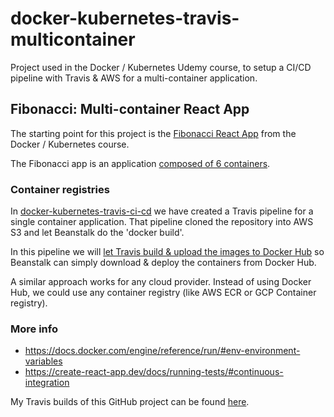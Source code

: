 # docker-kubernetes-travis-multicontainer
Project used in the Docker / Kubernetes Udemy course, to setup a CI/CD pipeline with Travis &amp; AWS for a multi-container application.

## Fibonacci: Multi-container React App
The starting point for this project is the 
[Fibonacci React App](https://github.com/roelfie/docker-kubernetes-course/tree/main/src/docker/8_docker_fibonacci)
from the Docker / Kubernetes course.

The Fibonacci app is an application [composed of 6 containers](./docker-compose.yml).

### Container registries
In [docker-kubernetes-travis-ci-cd](https://github.com/roelfie/docker-kubernetes-travis-ci-cd) we have created a 
Travis pipeline for a single container application. That pipeline cloned the repository into AWS S3 and let 
Beanstalk do the 'docker build'.

In this pipeline we will [let Travis build & upload the images to Docker Hub](TODO) so Beanstalk can 
simply download & deploy the containers from Docker Hub.

A similar approach works for any cloud provider. Instead of using Docker Hub, we could use any container registry 
(like AWS ECR or GCP Container registry).


### More info
* https://docs.docker.com/engine/reference/run/#env-environment-variables
* https://create-react-app.dev/docs/running-tests/#continuous-integration

My Travis builds of this GitHub project can be found [here](TODO).


